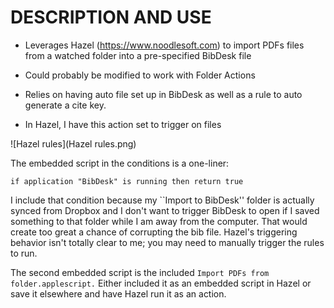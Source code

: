 # DESCRIPTION AND USE #

* Leverages Hazel (https://www.noodlesoft.com) to import PDFs files from a watched folder into a pre-specified BibDesk file
* Could probably be modified to work with Folder Actions
* Relies on having auto file set up in BibDesk as well as a rule to auto generate a cite key.


* In Hazel, I have this action set to trigger on files

 ![Hazel rules](Hazel rules.png) 

The embedded script in the conditions is a one-liner:

```Applescript
if application "BibDesk" is running then return true
```

I include that condition because my ``Import to BibDesk'' folder is actually synced from Dropbox and I don't want to trigger BibDesk to open if I saved something to that folder while I am away from the computer.  That would create too great a chance of corrupting the bib file. Hazel's triggering behavior isn't totally clear to me; you may need to manually trigger the rules to run. 

The second embedded script is the included `Import PDFs from folder.applescript.` Either included it as an embedded script in Hazel or save it elsewhere and have Hazel run it as an action.
